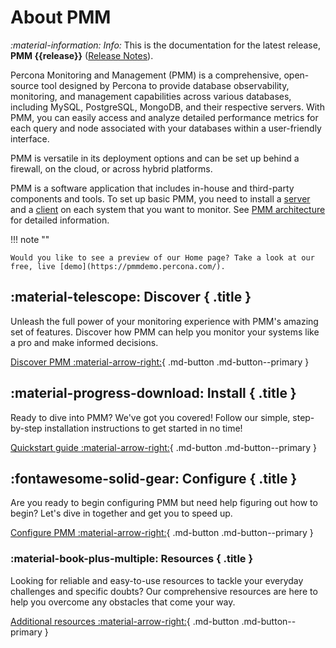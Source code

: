 # About PMM


<i info>:material-information: Info:</i> This is the documentation for the latest release, **PMM {{release}}** ([Release Notes](release-notes/{{release}}.md)).


Percona Monitoring and Management (PMM) is a comprehensive, open-source tool designed by Percona to provide database observability, monitoring, and management capabilities across various databases, including MySQL, PostgreSQL, MongoDB, and their respective servers. With PMM, you can easily access and analyze detailed performance metrics for each query and node associated with your databases within a user-friendly interface. 

PMM is versatile in its deployment options and can be set up behind a firewall, on the cloud, or across hybrid platforms.

PMM is a software application that includes in-house and third-party components and tools. To set up basic PMM, you need to install a [server](reference/index.md#pmm-server) and a [client](reference/index.md#client) on each system that you want to monitor. See [PMM architecture](reference/index.md) for detailed information.

!!! note ""

    Would you like to see a preview of our Home page? Take a look at our free, live [demo](https://pmmdemo.percona.com/).

<div data-grid markdown><div data-banner markdown>

## :material-telescope: Discover { .title }

Unleash the full power of your monitoring experience with PMM's amazing set of features. Discover how PMM can help you monitor your systems like a pro and make informed decisions.

[Discover PMM :material-arrow-right:](discover-pmm/features.md){ .md-button .md-button--primary }


</div><div data-banner markdown>

## :material-progress-download: Install { .title }

Ready to dive into PMM? We've got you covered! Follow our simple, step-by-step installation instructions to get started in no time!

[Quickstart guide :material-arrow-right:](quickstart.md){ .md-button .md-button--primary }

</div><div data-banner markdown>

## :fontawesome-solid-gear: Configure { .title }

Are you ready to begin configuring PMM  but need help figuring out how to begin? Let's dive in together and get you to speed up.

[Configure PMM :material-arrow-right:](configure-pmm/configure.md){ .md-button .md-button--primary }

</div><div data-banner markdown>

### :material-book-plus-multiple: Resources { .title }

Looking for reliable and easy-to-use resources to tackle your everyday challenges and specific doubts? Our comprehensive resources are here to help you overcome any obstacles that come your way.

[Additional resources :material-arrow-right:](https://www.percona.com/resources){ .md-button .md-button--primary }

</div>
</div>




